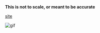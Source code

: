 **This is not to scale, or meant to be accurate**

[site](https://where-is-the-iss.up.railway.app/)

![gif](./assets/iss.gif)
